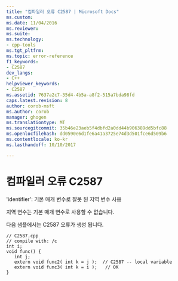 ```yaml
---
title: "컴파일러 오류 C2587 | Microsoft Docs"
ms.custom: 
ms.date: 11/04/2016
ms.reviewer: 
ms.suite: 
ms.technology:
- cpp-tools
ms.tgt_pltfrm: 
ms.topic: error-reference
f1_keywords:
- C2587
dev_langs:
- C++
helpviewer_keywords:
- C2587
ms.assetid: 7637a2c7-35d4-4b5a-a8f2-515a7bda98fd
caps.latest.revision: 8
author: corob-msft
ms.author: corob
manager: ghogen
ms.translationtype: MT
ms.sourcegitcommit: 35b46e23aeb5f4dbfd2a0dd44b906389dd5bfc88
ms.openlocfilehash: dd0590e6d1fe6a41a3725e74d3d501fce6d509b6
ms.contentlocale: ko-kr
ms.lasthandoff: 10/10/2017

---
```

# <a name="compiler-error-c2587"></a>컴파일러 오류 C2587
'identifier': 기본 매개 변수로 잘못 된 지역 변수 사용  
  
 지역 변수는 기본 매개 변수로 사용할 수 없습니다.  
  
 다음 샘플에서는 C2587 오류가 생성 됩니다.  
  
```  
// C2587.cpp  
// compile with: /c  
int i;  
void func() {  
   int j;  
   extern void func2( int k = j );  // C2587 -- local variable  
   extern void func3( int k = i );   // OK  
}  
```
